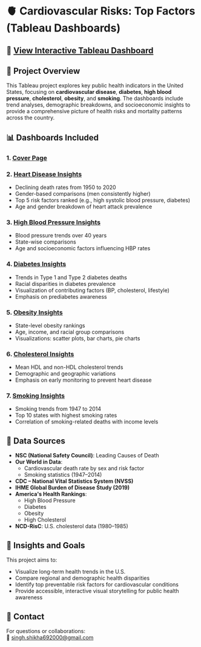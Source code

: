 # 🫀 Cardiovascular Risks: Top Factors (Tableau Dashboards)

## 🔗 [View Interactive Tableau Dashboard](https://public.tableau.com/app/profile/shikha.abhaynarayan.singh8400/viz/CardiovascularRisksDashboards/CoverPage)  

## 📘 Project Overview

This Tableau project explores key public health indicators in the United States, focusing on **cardiovascular disease**, **diabetes**, **high blood pressure**, **cholesterol**, **obesity**, and **smoking**. The dashboards include trend analyses, demographic breakdowns, and socioeconomic insights to provide a comprehensive picture of health risks and mortality patterns across the country.


## 📊 Dashboards Included 

### 1. **[Cover Page](docs/CoverPage_1.png)**

### 2. **[Heart Disease Insights](docs/Intro_2.png)**
- Declining death rates from 1950 to 2020
- Gender-based comparisons (men consistently higher)
- Top 5 risk factors ranked (e.g., high systolic blood pressure, diabetes)
- Age and gender breakdown of heart attack prevalence

### 3. **[High Blood Pressure Insights](docs/High%20BP_3.png)**
- Blood pressure trends over 40 years
- State-wise comparisons
- Age and socioeconomic factors influencing HBP rates

### 4. **[Diabetes Insights](docs/Diabetes_4.png)**
- Trends in Type 1 and Type 2 diabetes deaths
- Racial disparities in diabetes prevalence
- Visualization of contributing factors (BP, cholesterol, lifestyle)
- Emphasis on prediabetes awareness

### 5. **[Obesity Insights](docs/Obesity_5.png)**
- State-level obesity rankings
- Age, income, and racial group comparisons
- Visualizations: scatter plots, bar charts, pie charts

### 6. **[Cholesterol Insights](docs/Cholestrol_6.png)**
- Mean HDL and non-HDL cholesterol trends
- Demographic and geographic variations
- Emphasis on early monitoring to prevent heart disease

### 7. **[Smoking Insights](docs/Smoking_7.png)**
- Smoking trends from 1947 to 2014
- Top 10 states with highest smoking rates
- Correlation of smoking-related deaths with income levels



## 📂 Data Sources

- **NSC (National Safety Council)**: Leading Causes of Death  
- **Our World in Data**:  
  - Cardiovascular death rate by sex and risk factor  
  - Smoking statistics (1947–2014)  
- **CDC – National Vital Statistics System (NVSS)**  
- **IHME Global Burden of Disease Study (2019)**  
- **America's Health Rankings**:  
  - High Blood Pressure  
  - Diabetes  
  - Obesity  
  - High Cholesterol  
- **NCD-RisC**: U.S. cholesterol data (1980–1985)  



## 🧠 Insights and Goals

This project aims to:
- Visualize long-term health trends in the U.S.
- Compare regional and demographic health disparities
- Identify top preventable risk factors for cardiovascular conditions
- Provide accessible, interactive visual storytelling for public health awareness


## 💬 Contact

For questions or collaborations:  
📧 [singh.shikha692000@gmail.com](mailto:singh.shikha692000@gmail.com)  


